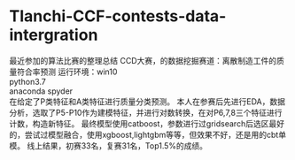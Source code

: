 # TIanchi-CCF-contests-data-intergration
最近参加的算法比赛的整理总结
CCD大赛，的数据挖掘赛道：离散制造工件的质量符合率预测
运行环境：win10      
        python3.7       
        anaconda spyder                 
在给定了P类特征和A类特征进行质量分类预测。
本人在参赛后先进行EDA，数据分析，选取了P5-P10作为建模特征，并进行对数转换，在对P6,7,8三个特征进行计数，构造新特征。
最终模型使用catboost，参数进行过gridsearch后选区最好的，尝试过模型融合，使用xgboost,lightgbm等等，但效果不好，还是用的cbt单模。
线上结果，初赛33名，复赛31名，Top1.5%的成绩。
